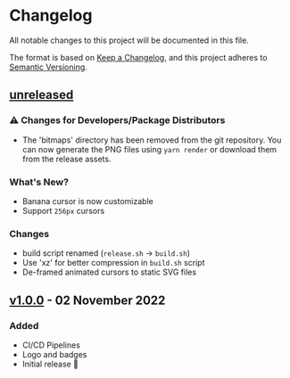 # Changelog

All notable changes to this project will be documented in this file.

The format is based on [Keep a Changelog](https://keepachangelog.com/en/1.0.0/),
and this project adheres to [Semantic Versioning](https://semver.org/spec/v2.0.0.html).

## [unreleased]

### :warning: Changes for Developers/Package Distributors

-   The 'bitmaps' directory has been removed from the git repository. You can now generate the PNG files using `yarn render` or download them from the release assets.

### What's New?

-   Banana cursor is now customizable
-   Support `256px` cursors

### Changes

-   build script renamed (`release.sh` -> `build.sh`)
-   Use 'xz' for better compression in `build.sh` script
-   De-framed animated cursors to static SVG files

## [v1.0.0] - 02 November 2022

### Added

-   CI/CD Pipelines
-   Logo and badges
-   Initial release 🎊

[unreleased]: https://github.com/ful1e5/banana-cursor/compare/v1.0.0...main
[v1.0.0]: https://github.com/ful1e5/banana-cursor/tree/v1.0.0
